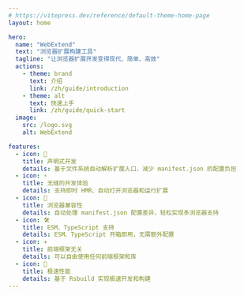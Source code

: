 ```yaml
---
# https://vitepress.dev/reference/default-theme-home-page
layout: home

hero:
  name: "WebExtend"
  text: "浏览器扩展构建工具"
  tagline: "让浏览器扩展开发变得现代、简单、高效"
  actions:
    - theme: brand
      text: 介绍
      link: /zh/guide/introduction
    - theme: alt
      text: 快速上手
      link: /zh/guide/quick-start
  image:
    src: /logo.svg
    alt: WebExtend

features:
  - icon: 📝
    title: 声明式开发
    details: 基于文件系统自动解析扩展入口，减少 manifest.json 的配置负担
  - icon: ⚡️
    title: 无缝的开发体验
    details: 支持即时 HMR、自动打开浏览器和运行扩展
  - icon: 🧭
    title: 浏览器兼容性
    details: 自动处理 manifest.json 配置差异，轻松实现多浏览器支持
  - icon: 🛠️
    title: ESM、TypeScript 支持
    details: ESM、TypeScript 开箱即用，无需额外配置
  - icon: ✈️
    title: 前端框架无关
    details: 可以自由使用任何前端框架和库
  - icon: 🚀
    title: 极速性能
    details: 基于 Rsbuild 实现极速开发和构建
---
```

